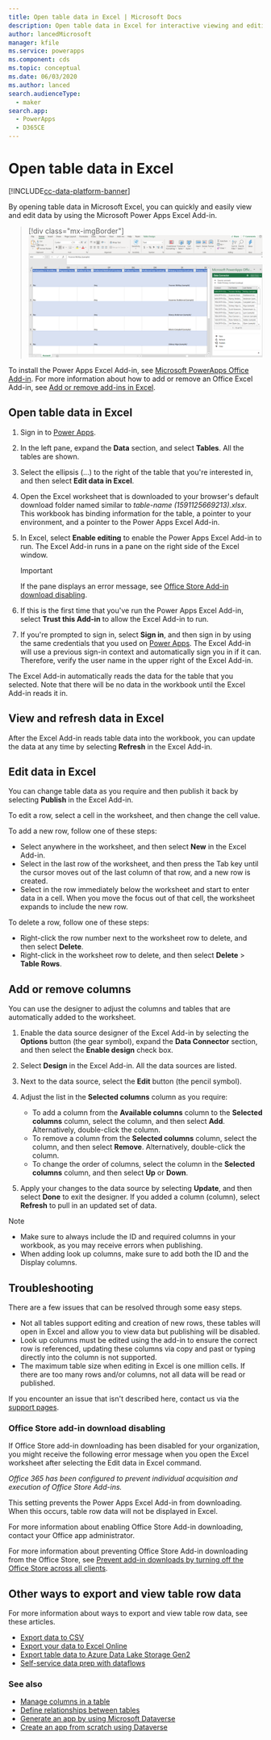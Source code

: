 ```yaml
---
title: Open table data in Excel | Microsoft Docs
description: Open table data in Excel for interactive viewing and editing.
author: lancedMicrosoft
manager: kfile
ms.service: powerapps
ms.component: cds
ms.topic: conceptual
ms.date: 06/03/2020
ms.author: lanced
search.audienceType: 
  - maker
search.app: 
  - PowerApps
  - D365CE
---
```

# Open table data in Excel
[!INCLUDE[cc-data-platform-banner](../../includes/cc-data-platform-banner.md)]

By opening table data in Microsoft Excel, you can quickly and easily view and edit data by using the Microsoft Power Apps Excel Add-in. <!-- The Power Apps Excel Add-in requires Microsoft Excel 2016. -->

> [!div class="mx-imgBorder"] 
> ![Excel Add-in](./media/data-platform-cds-excel-addin/ExcelAddin.png "Power Apps Excel Add-in")

To install the Power Apps Excel Add-in, see [Microsoft PowerApps Office Add-in](https://appsource.microsoft.com/en-us/product/office/WA104380330?tab=Overview). For more information about how to add or remove an Office Excel Add-in, see [Add or remove add-ins in Excel](https://support.office.com/en-us/article/add-or-remove-add-ins-in-excel-0af570c4-5cf3-4fa9-9b88-403625a0b460).

## Open table data in Excel
1. Sign in to [Power Apps](https://make.powerapps.com/?utm_source=padocs&utm_medium=linkinadoc&utm_campaign=referralsfromdoc).

1. In the left pane, expand the **Data** section, and select **Tables**. All the tables are shown.

2. Select the ellipsis (...) to the right of the table that you're interested in, and then select **Edit data in Excel**. 

3. Open the Excel worksheet that is downloaded to your browser's default download folder named similar to *table-name (1591125669213).xlsx*. This workbook has binding information for the table, a pointer to your environment, and a pointer to the Power Apps Excel Add-in.

4. In Excel, select **Enable editing** to enable the Power Apps Excel Add-in to run. The Excel Add-in runs in a pane on the right side of the Excel window.

    > [!IMPORTANT]
    > If the pane displays an error message, see [Office Store Add-in download disabling](#office-store-add-in-download-disabling). 

5. If this is the first time that you've run the Power Apps Excel Add-in, select **Trust this Add-in** to allow the Excel Add-in to run.

6. If you're prompted to sign in, select **Sign in**, and then sign in by using the same credentials that you used on [Power Apps](https:///?utm_source=padocs&utm_medium=linkinadoc&utm_campaign=referralsfromdoc). The Excel Add-in will use a previous sign-in context and automatically sign you in if it can. Therefore, verify the user name in the upper right of the Excel Add-in.

The Excel Add-in automatically reads the data for the table that you selected. Note that there will be no data in the workbook until the Excel Add-in reads it in.

## View and refresh data in Excel
After the Excel Add-in reads table data into the workbook, you can update the data at any time by selecting **Refresh** in the Excel Add-in.

## Edit data in Excel
You can change table data as you require and then publish it back by selecting **Publish** in the Excel Add-in.

To edit a row, select a cell in the worksheet, and then change the cell value.

To add a new row, follow one of these steps:

* Select anywhere in the worksheet, and then select **New** in the Excel Add-in.
* Select in the last row of the worksheet, and then press the Tab key until the cursor moves out of the last column of that row, and a new row is created.
* Select in the row immediately below the worksheet and start to enter data in a cell. When you move the focus out of that cell, the worksheet expands to include the new row.

To delete a row, follow one of these steps:

* Right-click the row number next to the worksheet row to delete, and then select **Delete**.
* Right-click in the worksheet row to delete, and then select **Delete** > **Table Rows**.

## Add or remove columns
You can use the designer to adjust the columns and tables that are automatically added to the worksheet.

1. Enable the data source designer of the Excel Add-in by selecting the **Options** button (the gear symbol), expand the **Data Connector** section, and then select the **Enable design** check box.

2. Select **Design** in the Excel Add-in. All the data sources are listed.

3. Next to the data source, select the **Edit** button (the pencil symbol).

4. Adjust the list in the **Selected columns** column as you require:
   * To add a column from the **Available columns** column to the **Selected columns** column, select the column, and then select **Add**. Alternatively, double-click the column.
   * To remove a column from the **Selected columns** column, select the column, and then select **Remove**. Alternatively, double-click the column.
   * To change the order of columns, select the column in the **Selected columns** column, and then select **Up** or **Down**.

5. Apply your changes to the data source by selecting **Update**, and then select **Done** to exit the designer. If you added a column (column), select **Refresh** to pull in an updated set of data.

> [!NOTE]
> - Make sure to always include the ID and required columns in your workbook, as you may receive errors when publishing.
> - When adding look up columns, make sure to add both the ID and the Display columns.

## Troubleshooting
There are a few issues that can be resolved through some easy steps.

* Not all tables support editing and creation of new rows, these tables will open in Excel and allow you to view data but publishing will be disabled.
* Look up columns must be edited using the add-in to ensure the correct row is referenced, updating these columns via copy and past or typing directly into the column is not supported.
* The maximum table size when editing in Excel is one million cells. If there are too many rows and/or columns, not all data will be read or published.

If you encounter an issue that isn't described here, contact us via the [support pages](https://powerapps.microsoft.com/support/).

### Office Store add-in download disabling
If Office Store add-in downloading has been disabled for your organization, you might receive the following error message when you open the Excel worksheet after selecting the Edit data in Excel command. 

*Office 365 has been configured to prevent individual acquisition and execution of Office Store Add-ins.*

This setting prevents the Power Apps Excel Add-in from downloading. When this occurs, table row data will not be displayed in Excel. 

For more information about enabling Office Store Add-in downloading, contact your Office app administrator. 

For more information about preventing Office Store Add-in downloading from the Office Store, see [Prevent add-in downloads by turning off the Office Store across all clients](/microsoft-365/admin/manage/manage-deployment-of-add-ins?view=o365-worldwide#prevent-add-in-downloads-by-turning-off-the-office-store-across-all-clients-except-outlook).

## Other ways to export and view table row data
For more information about ways to export and view table row data, see these articles.
- [Export data to CSV](/powerapps/maker/data-platform/data-platform-import-export#export-data-to-csv) 
- [Export your data to Excel Online](/powerapps/user/export-to-excel-online)
- [Export table data to Azure Data Lake Storage Gen2](/powerapps/maker/data-platform/export-to-data-lake)
- [Self-service data prep with dataflows](/powerapps/maker/data-platform/self-service-data-prep-with-dataflows)


### See also
* [Manage columns in a table](data-platform-manage-fields.md)
* [Define relationships between tables](data-platform-entity-lookup.md)
* [Generate an app by using Microsoft Dataverse](../canvas-apps/data-platform-create-app.md)
* [Create an app from scratch using Dataverse](../canvas-apps/data-platform-create-app-scratch.md)

